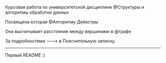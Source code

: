 Курсовая работа по университетской дисциплине @Структуры и алгоритмы обработки данных

Посвящена которая @Алгоритму Дейкстры

Она высчитывает расстояние между вершинами в @графе

За подробностями ---> в Пояснительную записку.

___
Первый README :)